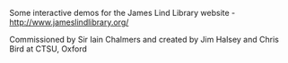 Some interactive demos for the James Lind Library website - http://www.jameslindlibrary.org/

Commissioned by Sir Iain Chalmers and created by Jim Halsey and Chris Bird at CTSU, Oxford
